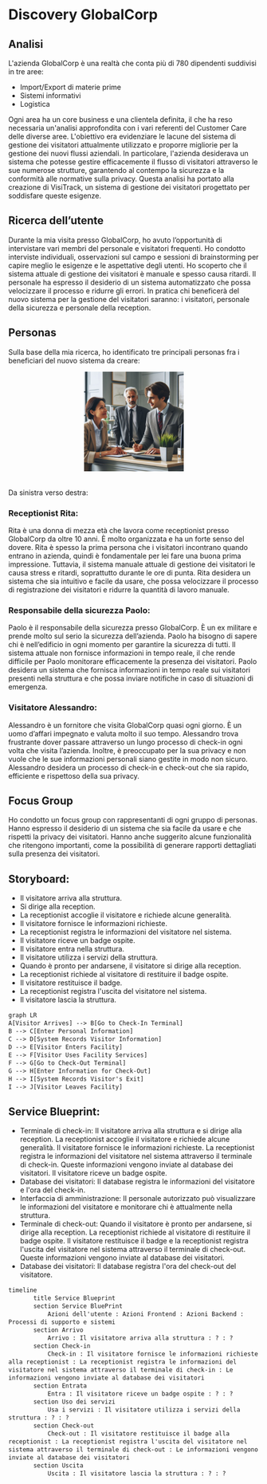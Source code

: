 # Discovery GlobalCorp

## Analisi

L'azienda GlobalCorp è una realtà che conta più di 780 dipendenti suddivisi in tre aree:

- Import/Export di materie prime
- Sistemi informativi
- Logistica

Ogni area ha un core business e una clientela definita, il che ha reso necessaria un'analisi approfondita con i vari referenti del Customer Care delle diverse aree. L'obiettivo era evidenziare le lacune del sistema di gestione dei visitatori attualmente utilizzato e proporre migliorie per la gestione dei nuovi flussi aziendali. In particolare, l'azienda desiderava un sistema che potesse gestire efficacemente il flusso di visitatori attraverso le sue numerose strutture, garantendo al contempo la sicurezza e la conformità alle normative sulla privacy. Questa analisi ha portato alla creazione di VisiTrack, un sistema di gestione dei visitatori progettato per soddisfare queste esigenze.

## Ricerca dell’utente

Durante la mia visita presso GlobalCorp, ho avuto l’opportunità di intervistare vari membri del personale e visitatori frequenti. Ho condotto interviste individuali, osservazioni sul campo e sessioni di brainstorming per capire meglio le esigenze e le aspettative degli utenti. Ho scoperto che il sistema attuale di gestione dei visitatori è manuale e spesso causa ritardi. Il personale ha espresso il desiderio di un sistema automatizzato che possa velocizzare il processo e ridurre gli errori. In pratica chi beneficerà del nuovo sistema per la gestione del visitatori saranno: i visitatori, personale della sicurezza e personale della reception.

## Personas

Sulla base della mia ricerca, ho identificato tre principali personas fra i beneficiari del nuovo sistema da creare:
<br />

<div align="center">
    <img src="img/personas.jpg" alt="foto personas" width="200">
  </a>
  <p align="center">
</div>
<br />
Da sinistra verso destra:

### Receptionist Rita:

Rita è una donna di mezza età che lavora come receptionist presso GlobalCorp da oltre 10 anni. È molto organizzata e ha un forte senso del dovere. Rita è spesso la prima persona che i visitatori incontrano quando entrano in azienda, quindi è fondamentale per lei fare una buona prima impressione. Tuttavia, il sistema manuale attuale di gestione dei visitatori le causa stress e ritardi, soprattutto durante le ore di punta. Rita desidera un sistema che sia intuitivo e facile da usare, che possa velocizzare il processo di registrazione dei visitatori e ridurre la quantità di lavoro manuale.

### Responsabile della sicurezza Paolo:

Paolo è il responsabile della sicurezza presso GlobalCorp. È un ex militare e prende molto sul serio la sicurezza dell’azienda. Paolo ha bisogno di sapere chi è nell’edificio in ogni momento per garantire la sicurezza di tutti. Il sistema attuale non fornisce informazioni in tempo reale, il che rende difficile per Paolo monitorare efficacemente la presenza dei visitatori. Paolo desidera un sistema che fornisca informazioni in tempo reale sui visitatori presenti nella struttura e che possa inviare notifiche in caso di situazioni di emergenza.

### Visitatore Alessandro:

Alessandro è un fornitore che visita GlobalCorp quasi ogni giorno. È un uomo d’affari impegnato e valuta molto il suo tempo. Alessandro trova frustrante dover passare attraverso un lungo processo di check-in ogni volta che visita l’azienda. Inoltre, è preoccupato per la sua privacy e non vuole che le sue informazioni personali siano gestite in modo non sicuro. Alessandro desidera un processo di check-in e check-out che sia rapido, efficiente e rispettoso della sua privacy.

## Focus Group

Ho condotto un focus group con rappresentanti di ogni gruppo di personas. Hanno espresso il desiderio di un sistema che sia facile da usare e che rispetti la privacy dei visitatori. Hanno anche suggerito alcune funzionalità che ritengono importanti, come la possibilità di generare rapporti dettagliati sulla presenza dei visitatori.

## Storyboard:

- Il visitatore arriva alla struttura.
- Si dirige alla reception.
- La receptionist accoglie il visitatore e richiede alcune generalità.
- Il visitatore fornisce le informazioni richieste.
- La receptionist registra le informazioni del visitatore nel sistema.
- Il visitatore riceve un badge ospite.
- Il visitatore entra nella struttura.
- Il visitatore utilizza i servizi della struttura.
- Quando è pronto per andarsene, il visitatore si dirige alla reception.
- La receptionist richiede al visitatore di restituire il badge ospite.
- Il visitatore restituisce il badge.
- La receptionist registra l'uscita del visitatore nel sistema.
- Il visitatore lascia la struttura.

```mermaid
graph LR
A[Visitor Arrives] --> B[Go to Check-In Terminal]
B --> C[Enter Personal Information]
C --> D[System Records Visitor Information]
D --> E[Visitor Enters Facility]
E --> F[Visitor Uses Facility Services]
F --> G[Go to Check-Out Terminal]
G --> H[Enter Information for Check-Out]
H --> I[System Records Visitor's Exit]
I --> J[Visitor Leaves Facility]

```

## Service Blueprint:

- Terminale di check-in: Il visitatore arriva alla struttura e si dirige alla reception. La receptionist accoglie il visitatore e richiede alcune generalità. Il visitatore fornisce le informazioni richieste. La receptionist registra le informazioni del visitatore nel sistema attraverso il terminale di check-in. Queste informazioni vengono inviate al database dei visitatori. Il visitatore riceve un badge ospite.
- Database dei visitatori: Il database registra le informazioni del visitatore e l'ora del check-in.
- Interfaccia di amministrazione: Il personale autorizzato può visualizzare le informazioni del visitatore e monitorare chi è attualmente nella struttura.
- Terminale di check-out: Quando il visitatore è pronto per andarsene, si dirige alla reception. La receptionist richiede al visitatore di restituire il badge ospite. Il visitatore restituisce il badge e la receptionist registra l'uscita del visitatore nel sistema attraverso il terminale di check-out. Queste informazioni vengono inviate al database dei visitatori.
- Database dei visitatori: Il database registra l'ora del check-out del visitatore.

```mermaid
timeline
       title Service Blueprint
       section Service BluePrint
           Azioni dell'utente : Azioni Frontend : Azioni Backend : Processi di supporto e sistemi
       section Arrivo
           Arrivo : Il visitatore arriva alla struttura : ? : ?
       section Check-in
           Check-in : Il visitatore fornisce le informazioni richieste alla receptionist : La receptionist registra le informazioni del visitatore nel sistema attraverso il terminale di check-in : Le informazioni vengono inviate al database dei visitatori
       section Entrata
           Entra : Il visitatore riceve un badge ospite : ? : ?
       section Uso dei servizi
           Usa i servizi : Il visitatore utilizza i servizi della struttura : ? : ?
       section Check-out
           Check-out : Il visitatore restituisce il badge alla receptionist : La receptionist registra l'uscita del visitatore nel sistema attraverso il terminale di check-out : Le informazioni vengono inviate al database dei visitatori
       section Uscita
           Uscita : Il visitatore lascia la struttura : ? : ?

```
